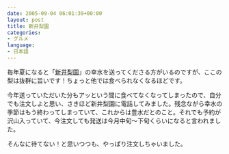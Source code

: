 ```yaml
---
date: 2005-09-04 06:01:39+00:00
layout: post
title: 新井梨園
categories:
- グルメ
language:
- 日本語
---
```


毎年夏になると「[新井梨園](https://arainashien-shop.com/)」の幸水を送ってくださる方がいるのですが、ここの梨は抜群に旨いです！ちょっと他では食べられなくなるほどです。

今年送っていただいた分もアッという間に食べてなくなってしまったので、自分でも注文しよと思い、さきほど新井梨園に電話してみました。残念ながら幸水の季節はもう終わってしまっていて、これからは豊水だとのこと。それでも予約が沢山入っていて、今注文しても発送は今月中旬～下旬くらいになると言われました。

そんなに待てない！と思いつつも、やっぱり注文しちゃいました。
